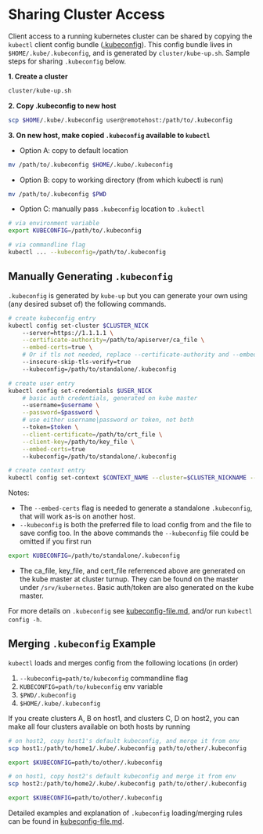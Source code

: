 # Sharing Cluster Access

Client access to a running kubernetes cluster can be shared by copying
the `kubectl` client config bundle ([.kubeconfig](kubeconfig-file.md)).
This config bundle lives in `$HOME/.kube/.kubeconfig`, and is generated
by `cluster/kube-up.sh`. Sample steps for sharing `.kubeconfig` below.

**1. Create a cluster**
```bash
cluster/kube-up.sh
```
**2. Copy .kubeconfig to new host**
```bash
scp $HOME/.kube/.kubeconfig user@remotehost:/path/to/.kubeconfig
```

**3. On new host, make copied `.kubeconfig` available to `kubectl`**

* Option A: copy to default location
```bash
mv /path/to/.kubeconfig $HOME/.kube/.kubeconfig
```
* Option B: copy to working directory (from which kubectl is run)
```bash
mv /path/to/.kubeconfig $PWD
```
* Option C: manually pass `.kubeconfig` location to `.kubectl`
```bash
# via environment variable
export KUBECONFIG=/path/to/.kubeconfig

# via commandline flag
kubectl ... --kubeconfig=/path/to/.kubeconfig
```

## Manually Generating `.kubeconfig`

`.kubeconfig` is generated by `kube-up` but you can generate your own
using (any desired subset of) the following commands.

```bash
# create kubeconfig entry
kubectl config set-cluster $CLUSTER_NICK
    --server=https://1.1.1.1 \
    --certificate-authority=/path/to/apiserver/ca_file \
    --embed-certs=true \
    # Or if tls not needed, replace --certificate-authority and --embed-certs with
    --insecure-skip-tls-verify=true
    --kubeconfig=/path/to/standalone/.kubeconfig

# create user entry
kubectl config set-credentials $USER_NICK
    # basic auth credentials, generated on kube master
    --username=$username \
    --password=$password \
    # use either username|password or token, not both
    --token=$token \
    --client-certificate=/path/to/crt_file \
    --client-key=/path/to/key_file \
    --embed-certs=true
    --kubeconfig=/path/to/standalone/.kubeconfig

# create context entry
kubectl config set-context $CONTEXT_NAME --cluster=$CLUSTER_NICKNAME --user=$USER_NICK
```
Notes:
* The `--embed-certs` flag is needed to generate a standalone
`.kubeconfig`, that will work as-is on another host.
* `--kubeconfig` is both the preferred file to load config from and the file to
save config too. In the above commands the `--kubeconfig` file could be
omitted if you first run
```bash
export KUBECONFIG=/path/to/standalone/.kubeconfig
```
* The ca_file, key_file, and cert_file referrenced above are generated on the
kube master at cluster turnup. They can be found on the master under
`/srv/kubernetes`. Basic auth/token are also generated on the kube master.

For more details on `.kubeconfig` see [kubeconfig-file.md](kubeconfig-file.md),
and/or run `kubectl config -h`.

## Merging `.kubeconfig` Example

`kubectl` loads and merges config from the following locations (in order)

1. `--kubeconfig=path/to/kubeconfig` commandline flag
2. `KUBECONFIG=path/to/kubeconfig` env variable
3. `$PWD/.kubeconfig`
4. `$HOME/.kube/.kubeconfig`

If you create clusters A, B on host1, and clusters C, D on host2, you can
make all four clusters available on both hosts by running

```bash
# on host2, copy host1's default kubeconfig, and merge it from env
scp host1:/path/to/home1/.kube/.kubeconfig path/to/other/.kubeconfig

export $KUBECONFIG=path/to/other/.kubeconfig

# on host1, copy host2's default kubeconfig and merge it from env
scp host2:/path/to/home2/.kube/.kubeconfig path/to/other/.kubeconfig

export $KUBECONFIG=path/to/other/.kubeconfig
```
Detailed examples and explanation of `.kubeconfig` loading/merging rules can be found in [kubeconfig-file.md](https://github.com/GoogleCloudPlatform/kubernetes/blob/master/docs/kubeconfig-file.md).

